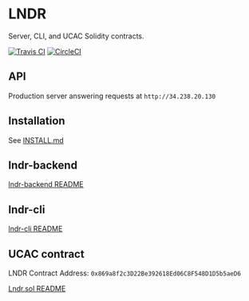 # LNDR

Server, CLI, and UCAC Solidity contracts.


[![Travis CI](https://img.shields.io/travis/blockmason/lndr.svg?label=Travis%20CI)](https://travis-ci.org/blockmason/lndr)
[![CircleCI](https://img.shields.io/circleci/project/github/blockmason/lndr.svg?label=CircleCI)](https://circleci.com/gh/blockmason/lndr)

## API

Production server answering requests at `http://34.238.20.130`

## Installation

See [INSTALL.md](INSTALL.md)

## lndr-backend

[lndr-backend README](lndr-backend/README.md)

## lndr-cli

[lndr-cli README](lndr-cli/README.md)

## UCAC contract

LNDR Contract Address: `0x869a8f2c3D22Be392618Ed06C8F548D1D5b5aeD6`

[Lndr.sol README](ucac/README.md)
